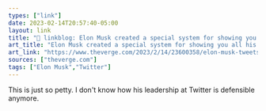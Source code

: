 ```yaml
---
types: ["link"]
date: 2023-02-14T20:57:40-05:00
layout: link
title: "🔗 linkblog: Elon Musk created a special system for showing you all his tweets first - The Verge'"
art_title: "Elon Musk created a special system for showing you all his tweets first - The Verge"
art_link: "https://www.theverge.com/2023/2/14/23600358/elon-musk-tweets-algorithm-changes-twitter"
sources: ["theverge.com"]
tags: ["Elon Musk","Twitter"]
---
```

This is just so petty. I don't know how his leadership at Twitter is defensible anymore.  
 
